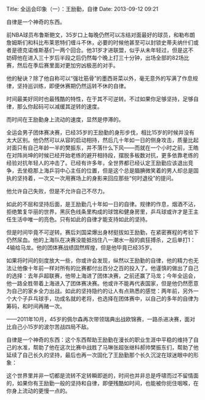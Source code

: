 Title: 全运会印象（一）：王励勤，自律
Date: 2013-09-12 09:21 

自律是一个神奇的东西。

前NBA球员布鲁斯鲍文，35岁口上每晚仍然可以冻结对面最好的球员，和勒布朗詹姆斯们和科比布莱恩特们缠斗不休，必要的时候他甚至可以封锁史蒂夫纳什们或者是德克诺维斯基们一两个回合。他31岁才进联盟，似乎从未年轻过，但是这不妨碍他在进入三十岁后半段之后仍然每个晚上打三十分钟，出场全部的82场比赛，然后在季后赛里面对更加穷凶极恶的对手。

他的秘诀？除了他自称可以“强壮筋骨”的墨西哥菜以外，毫无意外的写满了作息规律，坚持巡训练，即便休赛期仍然运转不休的自律。

时间最美好同时也最残酷的特性，在于其不可逆转。不过如果你足够坚持，足够自律，那么你起码可以减缓其逆转的速度。

而时间在王励勤身上流动的速度，显然是停滞的。

全运会男子团体赛决赛，已经35岁的王励勤的身形步伐，相比15岁的时候并没有太大区别。他仍然可以从容的启动相持，然后几十年如一日的侧身攻击，质量比起对面只有自己年龄一半的樊振东，并不落什么下风——而就在一个小时之前，王皓在对阵尚坤的时候已经开始老练的避开相持段，摆脱多板数对抗，更多依靠老练的经验对抗年轻人的冲击了。已经有许多年，全世界都已经认定王励勤应该退出竞争，去坐稳那上海乒羽中心主任的位置，但是这个总是腼腆微笑着的男人却总是固执的坚持着，一次又一次用赛场上的身影来回应那些“何时退役”的提问。

他允许自己失败，但是不允许自己不尽力。

如此的不屈和坚持后面，是王励勤几十年如一日的自律。规律的作息，烟酒不沾，拒绝繁复华丽的世界，黑灰色线条里构成的球馆和健身房里，乒乓球或许才是王主任生活中唯一的亮色。只有如此的自律才能支持如此的坚持。

但是时间毕竟不可逆转。赛后刘国梁爆出身材挺拔如王励勤，在紧密赛程的考验下仍然尿血。他的上海队在决赛没能抵挡住八一潮水一般的疯狂搏杀，之后单打1：4输给马龙。他的团体赛战绩固然辉煌，但是他毕竟已经35岁。

如果将时间的刻度放大一些，你或许会发现，纵然以王励勤的自律，他的精力也无法让他像十年前一样对所有的比赛都付出百分之百的投入了。他谨慎的做出了自己的选择：去年乒超联赛，他带上海进了团体决赛，之前还赢了马龙；今年全运会，他一路全胜带着上海进入了团体赛决赛。他或许不能再代表国家，但是他仍然愿意为自己的家乡全力出战。如此的坚持隐约的让人有点熟悉的感觉：两年前，另外一个大个子乒乓球手，功成名就的老将，也选择在团体赛中，以自己的多年的自律为筹码，和时间再赌一次。

——2011年10月，45岁的佩尔森再次带领瑞典出战欧锦赛，一路杀进决赛，面对比自己小15岁的波尔苦战四局不敌。

自律是一个神奇的东西：这个东西帮助王励勤在漫长的职业生涯中平稳的维持了自己的水准，帮助了他在这次比赛中战胜了马琳张超张继科郝帅樊振东们，帮助了他延续了自己长久的坚持，最后也再一次固化了王励勤那个长久沉淀在球迷眼中的形象：

这个世界里并非一切都是流转不定转瞬即逝的，时间也并非总是呼啸而过不留情面的，如果你有王励勤一般的坚持和自律，即便残酷如时间，也能被你扼住咽喉，在你身上流动的更慢一点的。
